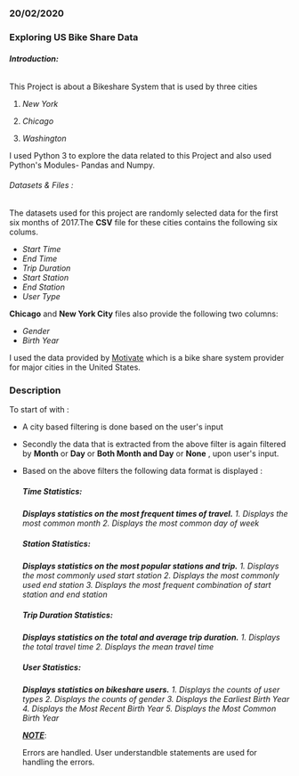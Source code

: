 ##### 

### 20/02/2020

### Exploring US Bike Share Data

###### **Introduction:**

This Project is about a Bikeshare System that is used by three cities 

1.  *New York*

2. *Chicago*

3.  *Washington*

I used Python 3  to explore the data related to this Project and also used 
Python's Modules- Pandas and Numpy.

###### Datasets & Files  :

The datasets used for this project are randomly selected data for the first six months of 2017.The **CSV** file for these cities contains the following six colums.

- *Start Time*
- *End Time*
- *Trip Duration*
- *Start Station*
- *End Station*
- *User Type*

**Chicago** and **New York City** files also provide the following two columns:

- *Gender*
- *Birth Year*

I used the data provided by [Motivate](https://www.motivateco.com/) which is a bike share system provider for major cities in the United States.

### Description

To start of with :

- A city based filtering is done based on the user's input

- Secondly the data that is extracted from the above filter is again filtered by **Month** or **Day** or **Both Month and Day** or **None** , upon user's input.

- Based on the above filters the following data format is displayed :
  
  ##### **Time Statistics:**
  
   ***Displays statistics on the most frequent times of travel.***
              *1. Displays the most common month
              2. Displays the most common day of week*
  
  ##### **Station Statistics:**
  
  ***Displays statistics on the most popular stations and trip.***
              *1. Displays the most commonly used start station
              2. Displays the most commonly used end station
              3. Displays the most frequent combination of start station and end station*
  
  ##### **Trip Duration Statistics:**
  
  ***Displays statistics on the total and average trip duration.***
              *1. Displays the total travel time
              2. Displays the mean travel time*
  
  ##### **User Statistics:**
  
  ***Displays statistics on bikeshare users.***
              *1. Displays the counts of user types*
              *2. Displays the counts of gender*
              *3. Displays the Earliest Birth Year*
              *4. Displays the Most Recent Birth Year
              5. Displays the Most Common Birth Year*
  
  ***<u>NOTE</u>***:
  
  Errors are handled. User understandble statements are used for handling the errors.






